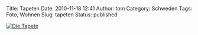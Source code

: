 Title: Tapeten
Date: 2010-11-18 12:41
Author: tom
Category: Schweden
Tags: Foto, Wohnen
Slug: tapeten
Status: published

[![Die
Tapete](/pic/soderbtapet_s.jpg "Die Tapete")](/pic/soderbtapet_l.jpg)

